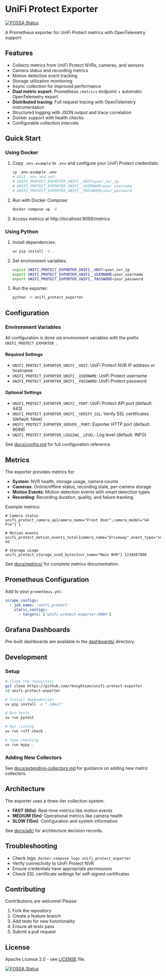 # UniFi Protect Exporter
[![FOSSA Status](https://app.fossa.com/api/projects/git%2Bgithub.com%2Frknightion%2Funifi-protect-exporter.svg?type=shield)](https://app.fossa.com/projects/git%2Bgithub.com%2Frknightion%2Funifi-protect-exporter?ref=badge_shield)


A Prometheus exporter for UniFi Protect metrics with OpenTelemetry support.

## Features

- Collects metrics from UniFi Protect NVRs, cameras, and sensors
- Camera status and recording metrics
- Motion detection event tracking
- Storage utilization monitoring
- Async collection for improved performance
- **Dual metric export**: Prometheus `/metrics` endpoint + automatic OpenTelemetry export
- **Distributed tracing**: Full request tracing with OpenTelemetry instrumentation
- Structured logging with JSON output and trace correlation
- Docker support with health checks
- Configurable collection intervals

## Quick Start

### Using Docker

1. Copy `.env.example` to `.env` and configure your UniFi Protect credentials:
   ```bash
   cp .env.example .env
   # Edit .env and set:
   # UNIFI_PROTECT_EXPORTER_UNIFI__HOST=your_nvr_ip
   # UNIFI_PROTECT_EXPORTER_UNIFI__USERNAME=your_username
   # UNIFI_PROTECT_EXPORTER_UNIFI__PASSWORD=your_password
   ```

2. Run with Docker Compose:
   ```bash
   docker-compose up -d
   ```

3. Access metrics at http://localhost:9099/metrics

### Using Python

1. Install dependencies:
   ```bash
   uv pip install -e .
   ```

2. Set environment variables:
   ```bash
   export UNIFI_PROTECT_EXPORTER_UNIFI__HOST=your_nvr_ip
   export UNIFI_PROTECT_EXPORTER_UNIFI__USERNAME=your_username
   export UNIFI_PROTECT_EXPORTER_UNIFI__PASSWORD=your_password
   ```

3. Run the exporter:
   ```bash
   python -m unifi_protect_exporter
   ```

## Configuration

### Environment Variables

All configuration is done via environment variables with the prefix `UNIFI_PROTECT_EXPORTER_`.

#### Required Settings

- `UNIFI_PROTECT_EXPORTER_UNIFI__HOST`: UniFi Protect NVR IP address or hostname
- `UNIFI_PROTECT_EXPORTER_UNIFI__USERNAME`: UniFi Protect username
- `UNIFI_PROTECT_EXPORTER_UNIFI__PASSWORD`: UniFi Protect password

#### Optional Settings

- `UNIFI_PROTECT_EXPORTER_UNIFI__PORT`: UniFi Protect API port (default: 443)
- `UNIFI_PROTECT_EXPORTER_UNIFI__VERIFY_SSL`: Verify SSL certificates (default: false)
- `UNIFI_PROTECT_EXPORTER_SERVER__PORT`: Exporter HTTP port (default: 9099)
- `UNIFI_PROTECT_EXPORTER_LOGGING__LEVEL`: Log level (default: INFO)

See [docs/config.md](docs/config.md) for full configuration reference.

## Metrics

The exporter provides metrics for:

- **System**: NVR health, storage usage, camera counts
- **Cameras**: Online/offline status, recording state, per-camera storage
- **Motion Events**: Motion detection events with smart detection types
- **Recording**: Recording duration, quality, and failure tracking

Example metrics:
```
# Camera status
unifi_protect_camera_up{camera_name="Front Door",camera_model="G4 Pro"} 1

# Motion events
unifi_protect_motion_events_total{camera_name="Driveway",event_type="vehicle"} 42

# Storage usage
unifi_protect_storage_used_bytes{nvr_name="Main NVR"} 1234567890
```

See [docs/metrics/](docs/metrics/) for complete metrics documentation.

## Prometheus Configuration

Add to your `prometheus.yml`:

```yaml
scrape_configs:
  - job_name: 'unifi_protect'
    static_configs:
      - targets: ['unifi-protect-exporter:9099']
```

## Grafana Dashboards

Pre-built dashboards are available in the [dashboards/](dashboards/) directory.

## Development

### Setup

```bash
# Clone the repository
git clone https://github.com/rknightion/unifi-protect-exporter
cd unifi-protect-exporter

# Install dependencies
uv pip install -e ".[dev]"

# Run tests
uv run pytest

# Run linting
uv run ruff check .

# Type checking
uv run mypy .
```

### Adding New Collectors

See [docs/extending-collectors.md](docs/extending-collectors.md) for guidance on adding new metric collectors.

## Architecture

The exporter uses a three-tier collection system:
- **FAST (60s)**: Real-time metrics like motion events
- **MEDIUM (5m)**: Operational metrics like camera health
- **SLOW (15m)**: Configuration and system information

See [docs/adr/](docs/adr/) for architecture decision records.

## Troubleshooting

- Check logs: `docker-compose logs unifi_protect_exporter`
- Verify connectivity to UniFi Protect NVR
- Ensure credentials have appropriate permissions
- Check SSL certificate settings for self-signed certificates

## Contributing

Contributions are welcome! Please:
1. Fork the repository
2. Create a feature branch
3. Add tests for new functionality
4. Ensure all tests pass
5. Submit a pull request

## License

Apache License 2.0 - see [LICENSE](LICENSE) file.

[![FOSSA Status](https://app.fossa.com/api/projects/git%2Bgithub.com%2Frknightion%2Funifi-protect-exporter.svg?type=large)](https://app.fossa.com/projects/git%2Bgithub.com%2Frknightion%2Funifi-protect-exporter?ref=badge_large)